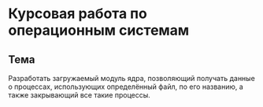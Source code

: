 # Курсовая работа по операционным системам

## Тема

Разработать загружаемый модуль ядра, позволяющий получать данные о процессах, использующих определённый файл, по его названию, а также закрывающий все такие процессы.
